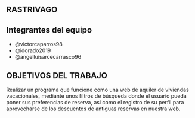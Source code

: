 ## RASTRIVAGO


## Integrantes del equipo
- @victorcaparros98
- @idorado2019
- @angelluisarcecarrasco96

## OBJETIVOS DEL TRABAJO
Realizar un programa que funcione como una web de aquiler de viviendas vacacionales, mediante unos filtros de búsqueda donde el usuario pueda poner sus preferencias de reserva, asi como el registro de su perfil para aprovecharse de los descuentos de antiguas reservas en nuestra web.


